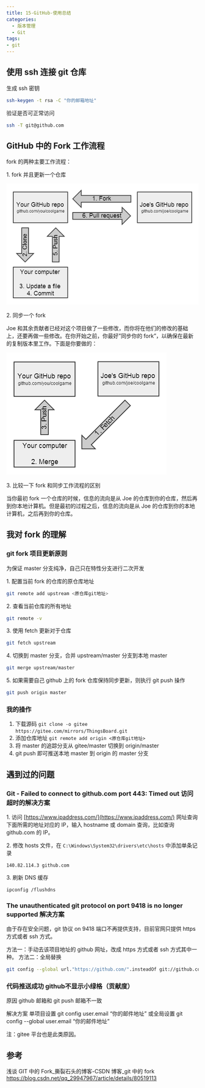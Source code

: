 ```yaml
---
title: 15-GitHub-使用总结
categories:
  - 版本管理
  - Git
tags:
- git
---
```


## 使用 ssh 连接 git 仓库

生成 ssh 密钥

```sh
ssh-keygen -t rsa -C "你的邮箱地址"
```

验证是否可正常访问

```sh
ssh -T git@github.com
```

## GitHub 中的 Fork 工作流程

fork 的两种主要工作流程：

1\. fork 并且更新一个仓库

![fork1](./imgs/15-GitHub-%E4%BD%BF%E7%94%A8%E6%80%BB%E7%BB%93/fork1.png)

2\. 同步一个 fork

Joe 和其余贡献者已经对这个项目做了一些修改，而你将在他们的修改的基础上，还要再做一些修改。在你开始之前，你最好”同步你的 fork”，以确保在最新的复制版本里工作。下面是你要做的：

![fork2](./imgs/15-GitHub-%E4%BD%BF%E7%94%A8%E6%80%BB%E7%BB%93/fork2.png)

3\. 比较一下 fork 和同步工作流程的区别

当你最初 fork 一个仓库的时候，信息的流向是从 Joe 的仓库到你的仓库，然后再到你本地计算机。但是最初的过程之后，信息的流向是从 Joe 的仓库到你的本地计算机，之后再到你的仓库。

## 我对 fork 的理解

### git fork 项目更新原则

为保证 master 分支纯净，自己只在特性分支进行二次开发

1\. 配置当前 fork 的仓库的原仓库地址

```sh
git remote add upstream <原仓库git地址>
```

2\. 查看当前仓库的所有地址

```sh
git remote -v
```

3\. 使用 fetch 更新对于仓库

```sh
git fetch upstream
```

4\. 切换到 master 分支，合并 upstream/master 分支到本地 master

```sh
git merge upstream/master
```

5\. 如果需要自己 github 上的 fork 仓库保持同步更新，则执行 git push 操作

```sh
git push origin master
```

### 我的操作

1. 下载源码 `git clone -o gitee https://gitee.com/mirrors/ThingsBoard.git`
2. 添加仓库地址 `git remote add origin <原仓库git地址>`
3. 将 master 的追踪分支从 gitee/master 切换到 origin/master
4. git push 即可推送本地 master 到 origin 的 master 分支

## 遇到过的问题

### Git - Failed to connect to github.com port 443: Timed out 访问超时的解决方案

1\. 访问 [https://www.ipaddress.com/](https://www.ipaddress.com/) 网址查询下面所需的地址对应的 IP，输入 hostname 或 domain 查询，比如查询 github.com 的 IP。

2\. 修改 hosts 文件，在 `C:\Windows\System32\drivers\etc\hosts` 中添加单条记录

```host
140.82.114.3 github.com
```

3\. 刷新 DNS 缓存

```sh
ipconfig /flushdns
```

### The unauthenticated git protocol on port 9418 is no longer supported 解决方案

由于存在安全问题，git 协议 on 9418 端口不再提供支持，目前官网只提供 https 方式或者 ssh 方式。

方法一：手动去该项目地址的 github 网址，改成 https 方式或者 ssh 方式其中一种。
方法二：全局替换

```sh
git config --global url."https://github.com/".insteadOf git://github.com/
```

### 代码推送成功 github不显示小绿格（贡献度）

原因
github 邮箱和 git push 邮箱不一致

解决方案
单项目设置 git config user.email “你的邮件地址”
或全局设置 git config --global user.email “你的邮件地址”

注：gitee 平台也是此类原因。

## 参考

浅谈 GIT 中的 Fork_撕裂石头的博客-CSDN 博客_git 中的 fork
<https://blog.csdn.net/qq_29947967/article/details/80519113>
